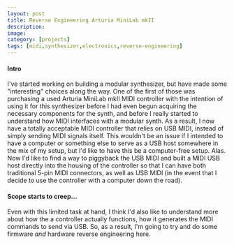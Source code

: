 ```yaml
---
layout: post
title: Reverse Engineering Arturia MiniLab mkII
description:
image:
category: [projects]
tags: [midi,synthesizer,electronics,reverse-engineering]
---
```

#### Intro
I've started working on building a modular synthesizer, but have made some "interesting"
choices along the way. One of the first of those was purchasing a used Arturia MiniLab mkII
MIDI controller with the intention of using it for this synthesizer before I had even begun
acquiring the necessary components for the synth, and before I really started to understand
how MIDI interfaces with a modular synth. As a result, I now have a totally acceptable MIDI
controller that relies on USB MIDI, instead of simply sending MIDI signals itself. This 
wouldn't be an issue if I intended to have a computer or something else to serve as a USB
host somewhere in the mix of my setup, but I'd like to have this be a computer-free setup.
Alas. Now I'd like to find a way to piggyback the USB MIDI and built a MIDI USB host directly
into the housing of the controller so that I can have both traditional 5-pin MIDI connectors,
as well as USB MIDI (in the event that I decide to use the controller with a computer down
the road).

#### Scope starts to creep...
Even with this limited task at hand, I think I'd also like to understand more about how
the a controller actually functions, how it generates the MIDI commands to send via USB. 
So, as a result, I'm going to try and do some firmware _and_ hardware reverse engineering 
here.

